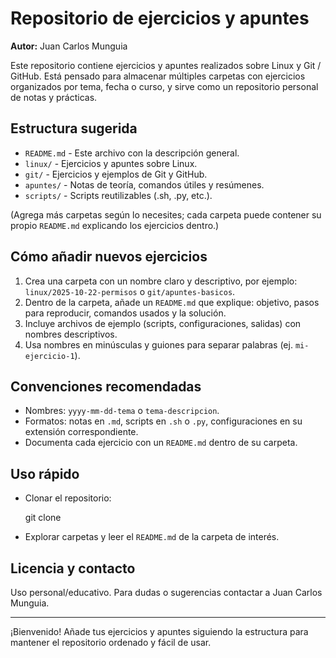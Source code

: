 # Repositorio de ejercicios y apuntes

**Autor:** Juan Carlos Munguia

Este repositorio contiene ejercicios y apuntes realizados sobre Linux y Git / GitHub. Está pensado para almacenar múltiples carpetas con ejercicios organizados por tema, fecha o curso, y sirve como un repositorio personal de notas y prácticas.

## Estructura sugerida

- `README.md` - Este archivo con la descripción general.
- `linux/` - Ejercicios y apuntes sobre Linux.
- `git/` - Ejercicios y ejemplos de Git y GitHub.
- `apuntes/` - Notas de teoría, comandos útiles y resúmenes.
- `scripts/` - Scripts reutilizables (.sh, .py, etc.).

 (Agrega más carpetas según lo necesites; cada carpeta puede contener su propio `README.md` explicando los ejercicios dentro.)

## Cómo añadir nuevos ejercicios

1. Crea una carpeta con un nombre claro y descriptivo, por ejemplo: `linux/2025-10-22-permisos` o `git/apuntes-basicos`.
2. Dentro de la carpeta, añade un `README.md` que explique: objetivo, pasos para reproducir, comandos usados y la solución.
3. Incluye archivos de ejemplo (scripts, configuraciones, salidas) con nombres descriptivos.
4. Usa nombres en minúsculas y guiones para separar palabras (ej. `mi-ejercicio-1`).

## Convenciones recomendadas

- Nombres: `yyyy-mm-dd-tema` o `tema-descripcion`.
- Formatos: notas en `.md`, scripts en `.sh` o `.py`, configuraciones en su extensión correspondiente.
- Documenta cada ejercicio con un `README.md` dentro de su carpeta.

## Uso rápido

- Clonar el repositorio:

	git clone <url-del-repositorio>

- Explorar carpetas y leer el `README.md` de la carpeta de interés.

## Licencia y contacto

Uso personal/educativo. Para dudas o sugerencias contactar a Juan Carlos Munguia.

---

¡Bienvenido! Añade tus ejercicios y apuntes siguiendo la estructura para mantener el repositorio ordenado y fácil de usar.